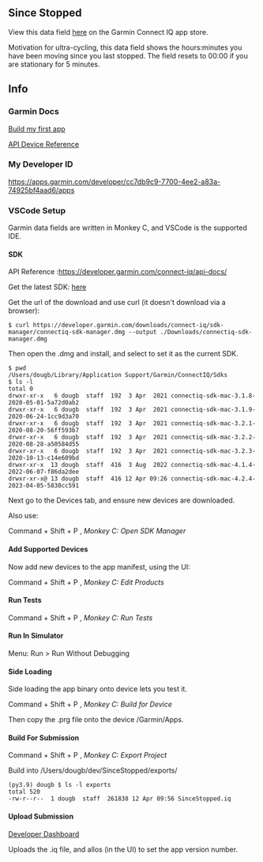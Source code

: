 ## Since Stopped

View this data field [here](https://apps.garmin.com/apps/f1cbfe29-f1a0-40c8-a16a-aff5236a6bfa) on the Garmin Connect IQ app store.

Motivation for ultra-cycling, this data field shows the hours:minutes you have been moving since you last stopped. The field resets to 00:00 if you are stationary for 5 minutes.

## Info


### Garmin Docs

[Build my first app](https://developer.garmin.com/connect-iq/connect-iq-basics/your-first-app/)

[API Device Reference](https://developer.garmin.com/connect-iq/reference-guides/devices-reference/#edge®840840solar)

### My Developer ID

https://apps.garmin.com/developer/cc7db9c9-7700-4ee2-a83a-74925bf4aad6/apps

### VSCode Setup

Garmin data fields are written in Monkey C, and VSCode is the supported IDE.

#### SDK

API Reference :https://developer.garmin.com/connect-iq/api-docs/

Get the latest SDK: [here](https://developer.garmin.com/connect-iq/sdk/)

Get the url of the download and use curl (it doesn't download via a browser):

```
$ curl https://developer.garmin.com/downloads/connect-iq/sdk-manager/connectiq-sdk-manager.dmg --output ./Downloads/connectiq-sdk-manager.dmg
```

Then open the .dmg and install, and select to set it as the current SDK.

```
$ pwd
/Users/dougb/Library/Application Support/Garmin/ConnectIQ/Sdks
$ ls -l
total 0
drwxr-xr-x   6 dougb  staff  192  3 Apr  2021 connectiq-sdk-mac-3.1.8-2020-05-01-5a72d0ab2
drwxr-xr-x   6 dougb  staff  192  3 Apr  2021 connectiq-sdk-mac-3.1.9-2020-06-24-1cc9d3a70
drwxr-xr-x   6 dougb  staff  192  3 Apr  2021 connectiq-sdk-mac-3.2.1-2020-08-20-56ff593b7
drwxr-xr-x   6 dougb  staff  192  3 Apr  2021 connectiq-sdk-mac-3.2.2-2020-08-28-a50584d55
drwxr-xr-x   6 dougb  staff  192  3 Apr  2021 connectiq-sdk-mac-3.2.3-2020-10-13-c14e609bd
drwxr-xr-x  13 dougb  staff  416  3 Aug  2022 connectiq-sdk-mac-4.1.4-2022-06-07-f86da2dee
drwxr-xr-x@ 13 dougb  staff  416 12 Apr 09:26 connectiq-sdk-mac-4.2.4-2023-04-05-5830cc591
```

Next go to the Devices tab, and ensure new devices are downloaded.

Also use:

Command + Shift + P , _Monkey C: Open SDK Manager_

#### Add Supported Devices

Now add new devices to the app manifest, using the UI:

Command + Shift + P , _Monkey C: Edit Products_

#### Run Tests

Command + Shift + P , _Monkey C: Run Tests_

#### Run In Simulator

Menu: Run > Run Without Debugging

#### Side Loading

Side loading the app binary onto device lets you test it.

Command + Shift + P , _Monkey C: Build for Device_

Then copy the .prg file onto the device /Garmin/Apps.

#### Build For Submission

Command + Shift + P , _Monkey C: Export Project_

Build into /Users/dougb/dev/SinceStopped/exports/

```
(py3.9) dougb $ ls -l exports 
total 520
-rw-r--r--  1 dougb  staff  261838 12 Apr 09:56 SinceStopped.iq
```

#### Upload Submission

[Developer Dashboard](https://apps.garmin.com/en-US/apps/f1cbfe29-f1a0-40c8-a16a-aff5236a6bfa)

Uploads the .iq file, and allos (in the UI) to set the app version number.

